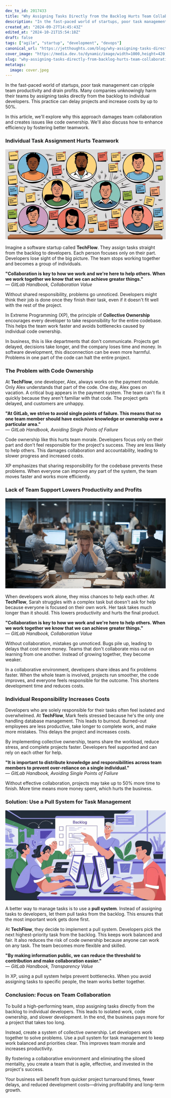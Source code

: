 ```yaml
---
dev_to_id: 2017433
title: "Why Assigning Tasks Directly from the Backlog Hurts Team Collaboration and Efficiency"
description: "In the fast-paced world of startups, poor task management can cripple team productivity and drain..."
created_at: "2024-09-27T14:45:43Z"
edited_at: "2024-10-21T15:54:18Z"
draft: false
tags: ["agile", "startup", "development", "devops"]
canonical_url: "https://jetthoughts.com/blog/why-assigning-tasks-directly-from-backlog-hurts-team-collaboration-efficiency-agile-startup/"
cover_image: "https://media.dev.to/dynamic/image/width=1000,height=420,fit=cover,gravity=auto,format=auto/https%3A%2F%2Fdev-to-uploads.s3.amazonaws.com%2Fuploads%2Farticles%2Fx6jc1kn89uwrbq5dtfrp.jpeg"
slug: "why-assigning-tasks-directly-from-backlog-hurts-team-collaboration-efficiency-agile-startup"
metatags:
  image: cover.jpeg
---
```

In the fast-paced world of startups, poor task management can cripple team productivity and drain profits. Many companies unknowingly harm their teams by assigning tasks directly from the backlog to individual developers. This practice can delay projects and increase costs by up to 50%.

In this article, we'll explore why this approach damages team collaboration and creates issues like code ownership. We'll also discuss how to enhance efficiency by fostering better teamwork.

### Individual Task Assignment Hurts Teamwork

![Developers are shown working in separate bubbles, disconnected from one another. Each bubble represents an isolated task pulled directly from the backlog.](file_0.jpeg)

Imagine a software startup called **TechFlow**. They assign tasks straight from the backlog to developers. Each person focuses only on their part. Developers lose sight of the big picture. The team stops working together and becomes a group of individuals.

**"Collaboration is key to how we work and we're here to help others. When we work together we know that we can achieve greater things."**  
— *GitLab Handbook, Collaboration Value*

Without shared responsibility, problems go unnoticed. Developers might think their job is done once they finish their task, even if it doesn't fit well with the rest of the project.

In Extreme Programming (XP), the principle of **Collective Ownership** encourages every developer to take responsibility for the entire codebase. This helps the team work faster and avoids bottlenecks caused by individual code ownership.

In business, this is like departments that don't communicate. Projects get delayed, decisions take longer, and the company loses time and money. In software development, this disconnection can be even more harmful. Problems in one part of the code can halt the entire project.

### The Problem with Code Ownership

At **TechFlow**, one developer, Alex, always works on the payment module. Only Alex understands that part of the code. One day, Alex goes on vacation. A critical bug appears in the payment system. The team can't fix it quickly because they aren't familiar with that code. The project gets delayed, and customers are unhappy.

**"At GitLab, we strive to avoid single points of failure. This means that no one team member should have exclusive knowledge or ownership over a particular area."**  
— *GitLab Handbook, Avoiding Single Points of Failure*

Code ownership like this hurts team morale. Developers focus only on their part and don't feel responsible for the project's success. They are less likely to help others. This damages collaboration and accountability, leading to slower progress and increased costs.

XP emphasizes that sharing responsibility for the codebase prevents these problems. When everyone can improve any part of the system, the team moves faster and works more efficiently.

### Lack of Team Support Lowers Productivity and Profits

![A developer is depicted struggling with a task while others work independently, highlighting the absence of team support.](file_1.jpeg)

When developers work alone, they miss chances to help each other. At **TechFlow**, Sarah struggles with a complex task but doesn't ask for help because everyone is focused on their own work. Her task takes much longer than it should. This lowers productivity and hurts the final product.

**"Collaboration is key to how we work and we're here to help others. When we work together we know that we can achieve greater things."**  
— *GitLab Handbook, Collaboration Value*

Without collaboration, mistakes go unnoticed. Bugs pile up, leading to delays that cost more money. Teams that don't collaborate miss out on learning from one another. Instead of growing together, they become weaker.

In a collaborative environment, developers share ideas and fix problems faster. When the whole team is involved, projects run smoother, the code improves, and everyone feels responsible for the outcome. This shortens development time and reduces costs.

### Individual Responsibility Increases Costs

Developers who are solely responsible for their tasks often feel isolated and overwhelmed. At **TechFlow**, Mark feels stressed because he's the only one handling database management. This leads to burnout. Burned-out employees are less productive, take longer to complete work, and make more mistakes. This delays the project and increases costs.

By implementing collective ownership, teams share the workload, reduce stress, and complete projects faster. Developers feel supported and can rely on each other for help.

**"It is important to distribute knowledge and responsibilities across team members to prevent over-reliance on a single individual."**  
— *GitLab Handbook, Avoiding Single Points of Failure*

Without effective collaboration, projects may take up to 50% more time to finish. More time means more money spent, which hurts the business.

### Solution: Use a Pull System for Task Management

![Developers are shown collaborating and pulling tasks from a shared backlog. Arrows indicate communication and teamwork.](file_2.jpeg)

A better way to manage tasks is to use a **pull system**. Instead of assigning tasks to developers, let them pull tasks from the backlog. This ensures that the most important work gets done first.

At **TechFlow**, they decide to implement a pull system. Developers pick the next highest-priority task from the backlog. This keeps work balanced and fair. It also reduces the risk of code ownership because anyone can work on any task. The team becomes more flexible and skilled.

**"By making information public, we can reduce the threshold to contribution and make collaboration easier."**  
— *GitLab Handbook, Transparency Value*

In XP, using a pull system helps prevent bottlenecks. When you avoid assigning tasks to specific people, the team works better together.

### Conclusion: Focus on Team Collaboration

To build a high-performing team, stop assigning tasks directly from the backlog to individual developers. This leads to isolated work, code ownership, and slower development. In the end, the business pays more for a project that takes too long.

Instead, create a system of collective ownership. Let developers work together to solve problems. Use a pull system for task management to keep work balanced and priorities clear. This improves team morale and increases productivity.

By fostering a collaborative environment and eliminating the siloed mentality, you create a team that is agile, effective, and invested in the project's success.

Your business will benefit from quicker project turnaround times, fewer delays, and reduced development costs—driving profitability and long-term growth.